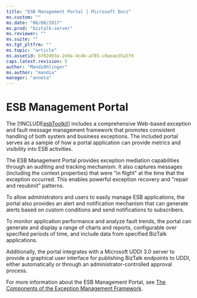 ```yaml
---
title: "ESB Management Portal | Microsoft Docs"
ms.custom: ""
ms.date: "06/08/2017"
ms.prod: "biztalk-server"
ms.reviewer: ""
ms.suite: ""
ms.tgt_pltfrm: ""
ms.topic: "article"
ms.assetid: b702d03a-2e0a-4c46-a785-c0aeae35a5f0
caps.latest.revision: 5
author: "MandiOhlinger"
ms.author: "mandia"
manager: "anneta"
---
```

# ESB Management Portal
The [!INCLUDE[esbToolkit](../includes/esbtoolkit-md.md)] includes a comprehensive Web-based exception and fault message management framework that promotes consistent handling of both system and business exceptions. The included portal serves as a sample of how a portal application can provide metrics and visibility into ESB activities.  
  
 The ESB Management Portal provides exception mediation capabilities through an auditing and tracking mechanism. It also captures messages (including the context properties) that were "in flight" at the time that the exception occurred. This enables powerful exception recovery and "repair and resubmit" patterns.  
  
 To allow administrators and users to easily manage ESB applications, the portal also provides an alert and notification mechanism that can generate alerts based on custom conditions and send notifications to subscribers.  
  
 To monitor application performance and analyze fault trends, the portal can generate and display a range of charts and reports, configurable over specified periods of time, and include data from specified BizTalk applications.  
  
 Additionally, the portal integrates with a Microsoft UDDI 3.0 server to provide a graphical user interface for publishing BizTalk endpoints to UDDI, either automatically or through an administrator-controlled approval process.  
  
 For more information about the ESB Management Portal, see [The Components of the Exception Management Framework](../esb-toolkit/the-components-of-the-exception-management-framework.md).